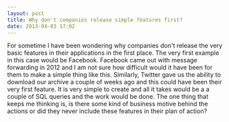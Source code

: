 ```yaml
---
layout: post
title: Why don't companies release simple features first?
date: 2013-04-03 17:02
---
```

For sometime I have been wondering why companies don't release the very basic features in their applications in the first place. The very first example in this case would be Facebook. Facebook came out with message forwarding in 2012 and I am not sure how difficult would it have been for them to make a simple thing like this. Similarly, Twitter gave us the ability to download our archive a couple of weeks ago and this could have been their very first feature. It is very simple to create and all it takes would be a a couple of SQL queries and the work would be done. The one thing that keeps me thinking is, is there some kind of business motive behind the actions or did they never include these features in their plan of action?
